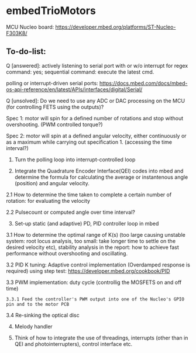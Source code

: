 # embedTrioMotors

MCU Nucleo board: https://developer.mbed.org/platforms/ST-Nucleo-F303K8/

## To-do-list:

Q [answered]: actively listening to serial port with or w/o interrupt for regex command: yes; sequential command: execute the latest cmd. 

polling or interrupt-driven serial ports:
https://docs.mbed.com/docs/mbed-os-api-reference/en/latest/APIs/interfaces/digital/Serial/

Q [unsolved]: Do we need to use any ADC or DAC processing on the MCU (for controlling FETS using the outputs)?


Spec 1: motor will spin for a defined number of rotations and stop without overshooting. (PWM controlled torque?)

Spec 2: motor will spin at a defined angular velocity, either continuously or as a maximum while carrying out specification 1. (accessing the time interval?)

1. Turn the polling loop into interrupt-controlled loop 

2. Integrate the Quadrature Encoder Interface(QEI) codes into mbed and determine the formula for calculating the average or instantenous angle (position) and angular velocity.

  2.1 How to determine the time taken to complete a certain number of rotation: for evaluating the velocity
  
  2.2 Pulsecount or computed angle over time interval? 
  
  
3. Set-up static (and adaptive) PD, PID controller loop in mbed

  3.1 How to determine the optimal range of K(s) (too large causing unstable system: root locus analysis, too small: take longer time to         settle on the desired velocity etc), stability analysis in the report: how to achieve fast performance without overshooting and
      oscillating.
      
  3.2 PID K tuning: Adaptive control implementation (Overdamped response is required) using step test:                      https://developer.mbed.org/cookbook/PID
  
  3.3 PWM implementation: duty cycle (controllig the MOSFETS on and off time)
    
    3.3.1 Feed the controller's PWM output into one of the Nucleo's GPIO pin and to the motor PCB 
  
  3.4 Re-sinking the optical disc
  
4. Melody handler

5. Think of how to integrate the use of threadings,  interrupts (other than in QEI and photointerrupters), control interface etc.
  
